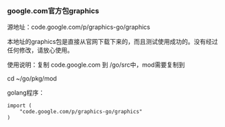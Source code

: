 ### google.com官方包graphics

源地址：code.google.com/p/graphics-go/graphics

本地址的graphics包是直接从官网下载下来的，而且测试使用成功的。没有经过任何修改，请放心使用。

使用说明：复制 code.google.com  到 /go/src中，mod需要复制到

cd ~/go/pkg/mod 

golang程序：

    import (
	    "code.google.com/p/graphics-go/graphics"
    )

